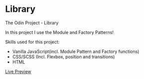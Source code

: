 # Library

The Odin Project - Library

In this project I use the Module and Factory Patterns!

Skills used for this project:

- Vanilla JavaScript(incl. Module Pattern and Factory functions)<br>
- CSS/SCSS (Incl. Flexbox, position and transitions)<br>
- HTML<br>

<a href="https://rickylobo626.github.io/library">Live Preview</a>
